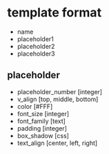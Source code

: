 # template format

 - name
 - placeholder1
 - placeholder2
 - placeholder3

## placeholder

 - placeholder_number [integer]
 - v_align [top, middle, bottom]
 - color [#FFF]
 - font_size [integer]
 - font_family [text]
 - padding [integer]
 - box_shadow [css]
 - text_align [center, left, right]
